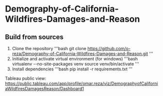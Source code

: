 # Demography-of-California-Wildfires-Damages-and-Reason

## Build from sources
1. Clone the repository
'''bash
git clone https://github.com/o-reza/Demography-of-California-Wildfires-Damages-and-Reason.git
'''
3. Initialize and activate virtual environment (for windows)
'''bash
virtualenv --no-site-packages venv
source venv/bin/activate
'''
4. Install dependencies
'''bash
pip install -r requirements.txt
'''

Tableau public view: https://public.tableau.com/app/profile/omar.reza/viz/DemographyofCaliforniaWildfiresDamagesReason/Dashboard1
